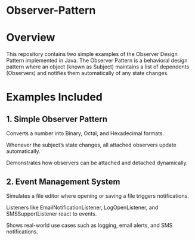 # Observer-Pattern

# Overview

This repository contains two simple examples of the Observer Design Pattern implemented in Java. The Observer Pattern is a behavioral design pattern where an object (known as Subject) maintains a list of dependents (Observers) and notifies them automatically of any state changes.

# Examples Included

## 1. Simple Observer Pattern

Converts a number into Binary, Octal, and Hexadecimal formats.

Whenever the subject’s state changes, all attached observers update automatically.

Demonstrates how observers can be attached and detached dynamically.


## 2. Event Management System

Simulates a file editor where opening or saving a file triggers notifications.

Listeners like EmailNotificationListener, LogOpenListener, and SMSSupportListener react to events.

Shows real-world use cases such as logging, email alerts, and SMS notifications.
